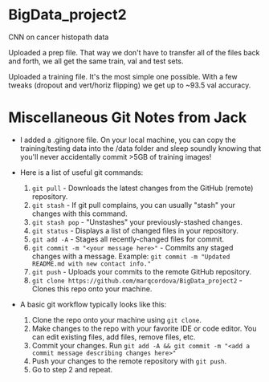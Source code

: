 # BigData_project2
CNN on cancer histopath data

Uploaded a prep file.
That way we don't have to transfer all of the files back and forth, we all get the same train, val and test sets.

Uploaded a training file.
It's the most simple one possible. With a few tweaks (dropout and vert/horiz flipping) we get up to ~93.5 val accuracy.

# Miscellaneous Git Notes from Jack
 - I added a .gitignore file. On your local machine, you can copy the training/testing data into the /data folder and sleep soundly knowing that you'll never accidentally commit >5GB of training images!
 - Here is a list of useful git commands:

    1. `git pull` - Downloads the latest changes from the GitHub (remote) repository.
    2. `git stash` - If git pull complains, you can usually "stash" your changes with this command.
    3. `git stash pop` - "Unstashes" your previously-stashed changes.
    4. `git status` - Displays a list of changed files in your repository.
    5. `git add -A` - Stages all recently-changed files for commit.
    6. `git commit -m "<your message here>"` - Commits any staged changes with a message. Example: `git commit -m "Updated README.md with new contact info."`
    7. `git push` - Uploads your commits to the remote GitHub repository.
    8. `git clone https://github.com/marqcordova/BigData_project2` - Clones this repo onto your machine.

  - A basic git workflow typically looks like this:

    1. Clone the repo onto your machine using `git clone`.
    2. Make changes to the repo with your favorite IDE or code editor. You can edit existing files, add files, remove files, etc.
    3. Commit your changes. Run `git add -A && git commit -m "<add a commit message describing changes here>"`
    4. Push your changes to the remote repository with `git push`.
    5. Go to step 2 and repeat.
